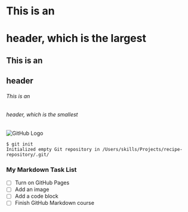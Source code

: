 # This is an <h1> header, which is the largest

## This is an <h2> header

###### This is an <h6> header, which is the smallest

![GitHub Logo](https://github.githubassets.com/images/modules/logos_page/GitHub-Mark.png)

```
$ git init
Initialized empty Git repository in /Users/skills/Projects/recipe-repository/.git/
```

### My Markdown Task List

- [ ] Turn on GitHub Pages
- [ ] Add an image
- [ ] Add a code block
- [ ] Finish GitHub Markdown course

